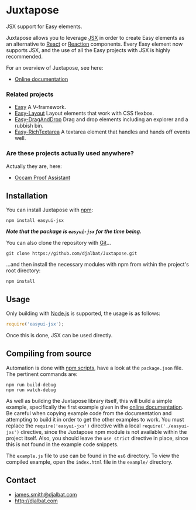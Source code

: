 # Juxtapose

JSX support for Easy elements.

Juxtapose allows you to leverage [JSX](https://facebook.github.io/react/docs/jsx-in-depth.html) in order to create Easy elements as an alternative to [React](https://facebook.github.io/react/) or [Reaction](https://github.com/djalbat/Reaction) components. Every Easy element now supports JSX, and the use of all the Easy projects with JSX is highly recommended.

For an overview of Juxtapose, see here:
 
 * [Online documentation](http://djalbat.com/juxtapose/)

### Related projects

- [Easy](https://github.com/djalbat/Easy) A V-framework.
- [Easy-Layout](https://github.com/djalbat/Easy-Layout) Layout elements that work with CSS flexbox.
- [Easy-DragAndDrop](https://github.com/djalbat/Easy-DragAndDrop) Drag and drop elements including an explorer and a rubbish bin.
- [Easy-RichTextarea](https://github.com/djalbat/Easy-RichTextarea) A textarea element that handles and hands off events well.

### Are these projects actually used anywhere?

Actually they are, here:

- [Occam Proof Assistant](http://djalbat.com/occam)

## Installation

You can install Juxtapose with [npm](https://www.npmjs.com/):

    npm install easyui-jsx

***Note that the package is `easyui-jsx` for the time being.***

You can also clone the repository with [Git](https://git-scm.com/)...

    git clone https://github.com/djalbat/Juxtapose.git

...and then install the necessary modules with npm from within the project's root directory:

    npm install

## Usage

Only building with [Node.js](http://nodejs.org) is supported, the usage is as follows:

```js
require('easyui-jsx');
```

Once this is done, JSX can be used directly.

## Compiling from source

Automation is done with [npm scripts](https://docs.npmjs.com/misc/scripts), have a look at the `package.json` file. The pertinent commands are:

    npm run build-debug
    npm run watch-debug
    
As well as building the Juxtapose library itself, this will build a simple example, specifically the first example given in the [online documentation](http://djalbat.com/easyui-jsx/). Be careful when copying example code from the documentation and attempting to build it in order to get the other examples to work. You must replace the `require('easyui-jxs')` directive with a local `require('./easyui-jxs')` directive, since the Juxtapose npm module is not available within the project itself. Also, you should leave the `use strict` directive in place, since this is not found in the example code snippets.
 
 The `example.js` file to use can be found in the `es6` directory. To view the compiled example, open the `index.html` file in the `example/` directory.
    
## Contact

- james.smith@djalbat.com
- http://djalbat.com
